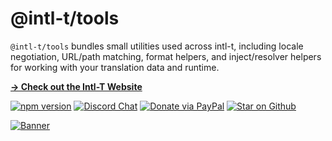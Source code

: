# @intl-t/tools

`@intl-t/tools` bundles small utilities used across intl-t, including locale negotiation, URL/path matching, format helpers, and inject/resolver helpers for working with your translation data and runtime.

[**→ Check out the Intl-T Website**](https://intl-t.dev)

[![npm version](https://img.shields.io/npm/v/intl-t.svg?label=intl-t)](https://www.npmjs.com/package/intl-t)
[![Discord Chat](https://img.shields.io/discord/1063280542759526400?label=Chat&logo=discord&color=blue)](https://discord.gg/5EbCXKpdyw)
[![Donate via PayPal](https://img.shields.io/badge/PayPal-Donate-blue?logo=paypal)](https://www.paypal.com/ncp/payment/PMH5ASCL7J8B6) [![Star on Github](https://img.shields.io/github/stars/nivandres/intl-t)](https://github.com/nivandres/intl-t)

[![Banner](https://raw.githubusercontent.com/nivandres/intl-t/main/assets/banner.webp)](https://intl-t.dev/)
